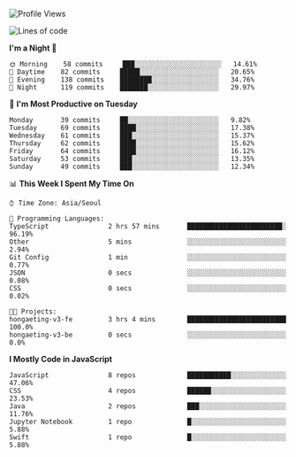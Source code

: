 <!--START_SECTION:waka-->
![Profile Views](http://img.shields.io/badge/Profile%20Views-1-blue)

![Lines of code](https://img.shields.io/badge/From%20Hello%20World%20I%27ve%20Written-92598%20lines%20of%20code-blue)

**I'm a Night 🦉** 

```text
🌞 Morning    58 commits     ███░░░░░░░░░░░░░░░░░░░░░░   14.61% 
🌆 Daytime    82 commits     █████░░░░░░░░░░░░░░░░░░░░   20.65% 
🌃 Evening    138 commits    ████████░░░░░░░░░░░░░░░░░   34.76% 
🌙 Night      119 commits    ███████░░░░░░░░░░░░░░░░░░   29.97%

```
📅 **I'm Most Productive on Tuesday** 

```text
Monday       39 commits     ██░░░░░░░░░░░░░░░░░░░░░░░   9.82% 
Tuesday      69 commits     ████░░░░░░░░░░░░░░░░░░░░░   17.38% 
Wednesday    61 commits     ███░░░░░░░░░░░░░░░░░░░░░░   15.37% 
Thursday     62 commits     ████░░░░░░░░░░░░░░░░░░░░░   15.62% 
Friday       64 commits     ████░░░░░░░░░░░░░░░░░░░░░   16.12% 
Saturday     53 commits     ███░░░░░░░░░░░░░░░░░░░░░░   13.35% 
Sunday       49 commits     ███░░░░░░░░░░░░░░░░░░░░░░   12.34%

```


📊 **This Week I Spent My Time On** 

```text
⌚︎ Time Zone: Asia/Seoul

💬 Programming Languages: 
TypeScript               2 hrs 57 mins       ████████████████████████░   96.19% 
Other                    5 mins              ░░░░░░░░░░░░░░░░░░░░░░░░░   2.94% 
Git Config               1 min               ░░░░░░░░░░░░░░░░░░░░░░░░░   0.77% 
JSON                     0 secs              ░░░░░░░░░░░░░░░░░░░░░░░░░   0.08% 
CSS                      0 secs              ░░░░░░░░░░░░░░░░░░░░░░░░░   0.02%

🐱‍💻 Projects: 
hongaeting-v3-fe         3 hrs 4 mins        █████████████████████████   100.0% 
hongaeting-v3-be         0 secs              ░░░░░░░░░░░░░░░░░░░░░░░░░   0.0%

```

**I Mostly Code in JavaScript** 

```text
JavaScript               8 repos             ███████████░░░░░░░░░░░░░░   47.06% 
CSS                      4 repos             ██████░░░░░░░░░░░░░░░░░░░   23.53% 
Java                     2 repos             ███░░░░░░░░░░░░░░░░░░░░░░   11.76% 
Jupyter Notebook         1 repo              █░░░░░░░░░░░░░░░░░░░░░░░░   5.88% 
Swift                    1 repo              █░░░░░░░░░░░░░░░░░░░░░░░░   5.88%

```



<!--END_SECTION:waka-->
